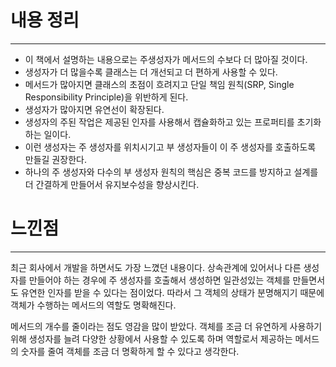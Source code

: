 # 내용 정리

---

- 이 책에서 설명하는 내용으로는 주생성자가 메서드의 수보다 더 많아질 것이다.
- 생성자가 더 많을수록 클래스는 더 개선되고 더 편하게 사용할 수 있다.
- 메서드가 많아지면 클래스의 초점이 흐려지고 단일 책임 원칙(SRP, Single Responsibility Principle)을 위반하게 된다.
- 생성자가 많아지면 유연선이 확장된다.
- 생성자의 주된 작업은 제공된 인자를 사용해서 캡슐화하고 있는 프로퍼티를 초기화하는 일이다.
- 이런 생성자는 주 생성자를 위치시기고 부 생성자들이 이 주 생성자를 호출하도록 만들길 권장한다.
- 하나의 주 생성자와 다수의 부 생성자 원칙의 핵심은 중복 코드를 방지하고 설계를 더 간결하게 만들어서 유지보수성을 향상시킨다.

# 느낀점

---

최근 회사에서 개발을 하면서도 가장 느꼈던 내용이다. 상속관계에 있어서나 다른 생성자를 만들어야 하는 경우에 주 생성자를 호출해서 생성하면 일관성있는 객체를 만들면서도 유연한 인자를 받을 수 있다는 점이었다. 따라서 그 객체의 상태가 분명해지기 때문에 객체가 수행하는 메서드의 역할도 명확해진다.

메서드의 개수를 줄이라는 점도 영감을 많이 받았다. 객체를 조금 더 유연하게 사용하기 위해 생성자를 늘려 다양한 상황에서 사용할 수 있도록 하며 역할로서 제공하는 메서드의 숫자를 줄여 객체를 조금 더 명확하게 할 수 있다고 생각한다.
